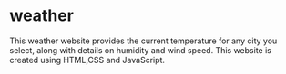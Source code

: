 # weather
This weather website provides the current temperature for any city you select, along with details on humidity and wind speed.
This website is created using HTML,CSS and JavaScript.
